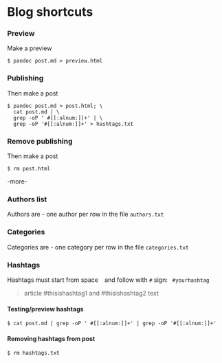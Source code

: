 # Blog shortcuts

### Preview
Make a preview

```
$ pandoc post.md > preview.html
```

### Publishing
Then make a post
```
$ pandoc post.md > post.html; \
  cat post.md | \
  grep -oP ' #[[:alnum:]]+' | \
  grep -oP '#[[:alnum:]]+' > hashtags.txt
```

### Remove publishing
Then make a post
```
$ rm post.html
```

-more-

### Authors list

Authors are - one author per row in the file `authors.txt`

### Categories

Categories are - one category per row in the file `categories.txt`

### Hashtags
Hashtags must start from space ` ` and follow with `#` sign: ` #yourhashtag`

> article #thisishashtag1 and #thisishashtag2 text

#### Testing/preview hashtags
```
$ cat post.md | grep -oP ' #[[:alnum:]]+' | grep -oP '#[[:alnum:]]+'
```

#### Removing hashtags from post
```
$ rm hashtags.txt
```
